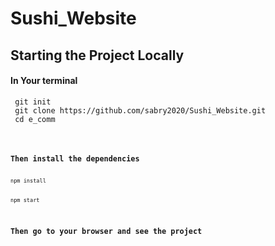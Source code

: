 # Sushi_Website


<h2> Starting the Project Locally </h2>
<h4>In Your terminal </h4>
<code> git init </code><br>
<code> git clone https://github.com/sabry2020/Sushi_Website.git</code><br>
<code> cd e_comm <code><br>
<br>
<h3>Then install the dependencies </h3>
<code>npm install</code>


<code >npm start </code><br>
<h3 >Then go to your browser and see the project </h3>
